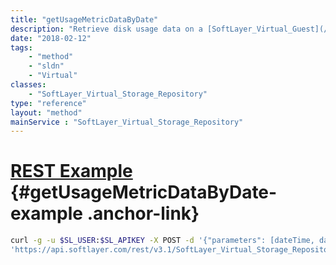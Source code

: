 ```yaml
---
title: "getUsageMetricDataByDate"
description: "Retrieve disk usage data on a [SoftLayer_Virtual_Guest](/reference/datatypes/SoftLayer_Virtual_Guest) image for the time range you provide.  Each data entry objects contain ''dateTime'' and ''counter'' properties. ''dateTime'' property indicates the time that the disk usage data was measured and ''counter'' property holds the disk usage in bytes. "
date: "2018-02-12"
tags:
    - "method"
    - "sldn"
    - "Virtual"
classes:
    - "SoftLayer_Virtual_Storage_Repository"
type: "reference"
layout: "method"
mainService : "SoftLayer_Virtual_Storage_Repository"
---
```


# [REST Example](#getUsageMetricDataByDate-example) <a href="/article/rest/"><i class="fas fa-question"></i></a> {#getUsageMetricDataByDate-example .anchor-link} 
```bash
curl -g -u $SL_USER:$SL_APIKEY -X POST -d '{"parameters": [dateTime, dateTime]}' \
'https://api.softlayer.com/rest/v3.1/SoftLayer_Virtual_Storage_Repository/{SoftLayer_Virtual_Storage_RepositoryID}/getUsageMetricDataByDate'
```
